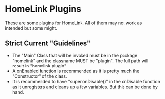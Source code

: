 # HomeLink Plugins
These are some plugins for HomeLink. All of them may not work as intended but some might.

## Strict Current "Guidelines"
 - The "Main" Class that will be invoked must be in the package "homelink" and the classname MUST be "plugin". The full path will result in "homelink.plugin"
 - A onEnabled function is recommended as it is pretty much the "Constructor" of the class.
 - It is recommended to have "super.onDisable()" in the onDisable function as it unregisters and cleans up a few variables. But this can be done by hand.
